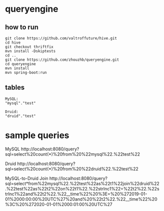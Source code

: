 # queryengine

## how to run
```
git clone https://github.com/valtroffuture/hive.git
cd hive
git checkout thriftfix
mvn install -Dskiptests
cd ..
git clone https://github.com/zhouzhb/queryengine.git
cd queryengine 
mvn install
mvn spring-boot:run
```


## tables
```
MySQL:
"mysql"."test"

Druid:
"druid"."test"
```

# sample queries
MySQL
http://localhost:8080/query?sql=select%20count(*)%20from%20%22mysql%22.%22test%22

Druid
http://localhost:8080/query?sql=select%20count(*)%20from%20%22druid%22.%22test%22

MySQL-to-Druid Join
http://localhost:8080/query?sql=select*from%22mysql%22.%22test%22as%22t1%22join%22druid%22.%22test%22as%22t2%22on%22t1%22.%22strInc1%22=%22t2%22.%22strInc1%22and%22t2%22.%22__time%22%20%3E=%20%272019-01-01%2000:00:00%20UTC%27%20and%20%22t2%22.%22__time%22%20%3C%20%272020-01-01%2000:01:00%20UTC%27
